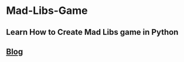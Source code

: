 # Mad-Libs-Game
## Learn How to Create Mad Libs game in Python
## [Blog](https://pythonscholar.com/python-projects/mad-libs-game-in-python/)
